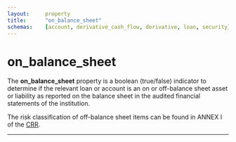```yaml
---
layout:		property
title:		"on_balance_sheet"
schemas:	[account, derivative_cash_flow, derivative, loan, security]
---
```


# on_balance_sheet
The **on_balance_sheet** property is a boolean (true/false) indicator to determine if the relevant loan or account is an on or off-balance sheet asset or liability as reported on the balance sheet in the audited financial statements of the institution.

The risk classification of off-balance sheet items can be found in ANNEX I of the [CRR][crr].

---
[crr]: http://eur-lex.europa.eu/legal-content/EN/TXT/?uri=celex%3A32013R0575
